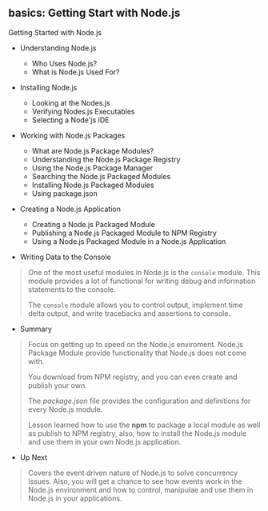 ## basics: Getting Start with Node.js

Getting Started with Node.js 
- Understanding Node.js
  - Who Uses Node.js?
  - What is Node.js Used For?
	
- Installing Node.js
  - Looking at the Nodes.js
  - Verifying Nodes.js Executables
  - Selecting a Node'js IDE

- Working with Node.js Packages
  - What are Node.js Package Modules?
  - Understanding the Node.js Package Registry
  - Using the Node.js Package Manager
  - Searching the Node.js Packaged Modules
  - Installing Node.js Packaged Modules
  - Using package.json
	
- Creating a Node.js Application
  - Creating a Node.js Packaged Module
  - Publishing a Node.js Packaged Module to NPM Registry
  - Using a Node.js Packaged Module in a Node.js Application

- Writing Data to the Console
> One of the most useful modules in Node.js is the `console` module. This module provides a lot of functional for writing debug and information statements to the console.
>
> The `console` module allows you to control output, implement time delta output, and write tracebacks and assertions to console. 

- Summary
> Focus on getting up to speed on the Node.js enviroment. Node.js Package Module provide functionality that Node.js does not come with.
>
> You download from NPM registry, and you can even create and publish your own.
>
> The *package.json* file provides the configuration and definitions for every
> Node.js module.
>
> Lesson learned how to use the **npm** to package a local module as well as publish to NPM registry, also, how to install the Node.js module and use them in your own Node.js application.

- Up Next
> Covers the event driven nature of Node.js to solve concurrency issues.  Also, you will get a chance to see how events work in the Node.js environment and how to control, manipulae and use them in Node.js in your applications.
